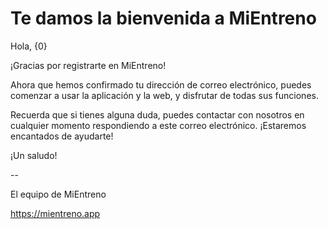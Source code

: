 # Te damos la bienvenida a MiEntreno

Hola, {0}

¡Gracias por registrarte en MiEntreno!

Ahora que hemos confirmado tu dirección de correo electrónico, puedes comenzar a usar la aplicación y la web, y disfrutar de todas sus funciones.

Recuerda que si tienes alguna duda, puedes contactar con nosotros en cualquier momento respondiendo a este correo electrónico. ¡Estaremos encantados de ayudarte!

¡Un saludo!

--

El equipo de MiEntreno

<https://mientreno.app>
